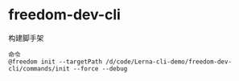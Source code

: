 # freedom-dev-cli
构建脚手架

```
命令
@freedom init --targetPath /d/code/Lerna-cli-demo/freedom-dev-cli/commands/init --force --debug
```


